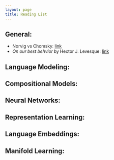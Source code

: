 ```yaml
---
layout: page
title: Reading List
---
```


## General: ##
* Norvig vs Chomsky: [link](http://norvig.com/chomsky.html)
* *On our best behvior* by Hector J. Levesque: [link](http://www.cs.toronto.edu/~hector/Papers/ijcai-13-paper.pdf)

## Language Modeling: ##

## Compositional Models: ##

## Neural Networks: ##

## Representation Learning: ##

## Language Embeddings: ##

## Manifold Learning: ##

